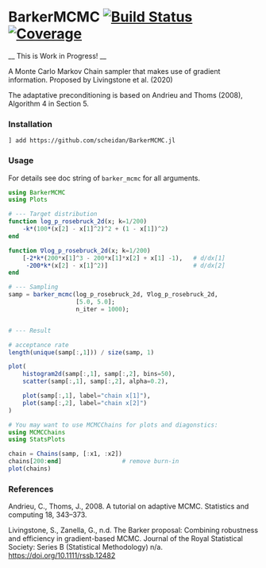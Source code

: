 # BarkerMCMC [![Build Status](https://github.com/scheidan/BarkerMCMC.jl/actions/workflows/CI.yml/badge.svg?branch=main)](https://github.com/scheidan/BarkerMCMC.jl/actions/workflows/CI.yml?query=branch%3Amain) [![Coverage](https://codecov.io/gh/scheidan/BarkerMCMC.jl/branch/main/graph/badge.svg)](https://codecov.io/gh/scheidan/BarkerMCMC.jl)


__ This is Work in Progress! __

A Monte Carlo Markov Chain sampler that makes use of gradient
information. Proposed by Livingstone et al. (2020)

The adaptative preconditioning is based on Andrieu and Thoms (2008), Algorithm 4 in Section 5.

### Installation

`] add https://github.com/scheidan/BarkerMCMC.jl`

### Usage

For details see doc string of `barker_mcmc` for all arguments.

```Julia
using BarkerMCMC
using Plots

# --- Target distribution
function log_p_rosebruck_2d(x; k=1/200)
    -k*(100*(x[2] - x[1]^2)^2 + (1 - x[1])^2)
end

function ∇log_p_rosebruck_2d(x; k=1/200)
    [-2*k*(200*x[1]^3 - 200*x[1]*x[2] + x[1] -1),   # d/dx[1]
     -200*k*(x[2] - x[1]^2)]                        # d/dx[2]
end

# --- Sampling
samp = barker_mcmc(log_p_rosebruck_2d, ∇log_p_rosebruck_2d,
                   [5.0, 5.0];
                   n_iter = 1000);


# --- Result

# acceptance rate
length(unique(samp[:,1])) / size(samp, 1)

plot(
    histogram2d(samp[:,1], samp[:,2], bins=50),
    scatter(samp[:,1], samp[:,2], alpha=0.2),

    plot(samp[:,1], label="chain x[1]"),
    plot(samp[:,2], label="chain x[2]")
)

# You may want to use MCMCChains for plots and diagonstics:
using MCMCChains
using StatsPlots

chain = Chains(samp, [:x1, :x2])
chains[200:end]                 # remove burn-in
plot(chains)
```


### References

Andrieu, C., Thoms, J., 2008. A tutorial on adaptive MCMC. Statistics and computing 18, 343–373.

Livingstone, S., Zanella, G., n.d. The Barker proposal: Combining robustness and efficiency in gradient-based MCMC. Journal of the Royal Statistical Society: Series B (Statistical Methodology) n/a. https://doi.org/10.1111/rssb.12482
